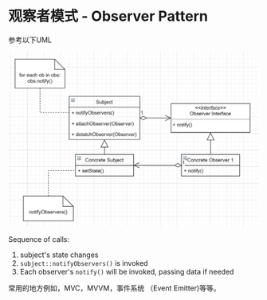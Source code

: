 # 观察者模式 - Observer Pattern

参考以下UML

<img src=".\.images\image-20211122132215855.png" alt="image-20211122132215855" style="zoom:50%;" />

Sequence of calls:

1. subject's state changes
2. `subject::notifyObservers()` is invoked
3. Each observer's `notify()` will be invoked, passing data if needed

常用的地方例如，MVC，MVVM，事件系统 （Event Emitter)等等。

